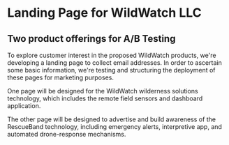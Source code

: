 # Landing Page for WildWatch LLC

## Two product offerings for A/B Testing

To explore customer interest in the proposed WildWatch products, we're developing a landing page to collect email addresses. In order to ascertain some basic information, we're testing and structuring the deployment of these pages for marketing purposes.

One page will be designed for the WildWatch wilderness solutions technology, which includes the remote field sensors and dashboard application.

The other page will be designed to advertise and build awareness of the RescueBand technology, including emergency alerts, interpretive app, and automated drone-response mechanisms.
